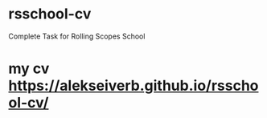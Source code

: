 # rsschool-cv

Complete Task for Rolling Scopes School

# my cv  https://alekseiverb.github.io/rsschool-cv/





